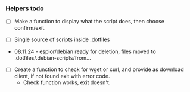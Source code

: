 ### Helpers todo
- [ ] Make a function to display what the script does, then choose confirm/exit.

- [ ] Single source of scripts inside .dotfiles
- 08.11.24 - esplor/debian ready for deletion, files moved to .dotfiles/.debian-scripts/from...

- [ ] Create a function to check for wget or curl, and provide as download client, if not found exit with error code.
    - Check function works, exit doesn't.
